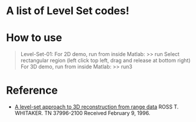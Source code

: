 # A list of Level Set codes!
# How to use
> Level-Set-01:
    For 2D demo, run from inside Matlab:
    >> run
    Select rectangular region (left click top left, drag and release at bottom right)
    For 3D demo, run from inside Matlab:
    >> run3
# Reference
* [A level-set approach to 3D reconstruction from range data](https://link.springer.com/content/pdf/10.1023%2FA%3A1008036829907.pdf) ROSS T. WHITAKER. TN 37996-2100 Received February 9, 1996.
